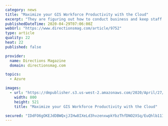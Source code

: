 ```yaml
---
category: news
title: "Maximize your GIS Workforce Productivity with the Cloud"
excerpt: "They are figuring out how to conduct business and keep staff engaged when no one is in the office; how to follow federal and state recommendations and still meet revenue goals; how to provide resources the public needs while staying safe;"
publishedDateTime: 2020-04-29T07:06:00Z
webUrl: "https://www.directionsmag.com/article/9752"
type: article
quality: 22
heat: 22
published: false

provider:
  name: Directions Magazine
  domain: directionsmag.com

topics:
  - Azure

images:
  - url: "https://dmpublisher.s3.us-west-2.amazonaws.com/2020/April/27/6/64903d42-602d-4f20-b147-64d6da1e5bbe-sized"
    width: 800
    height: 521
    title: "Maximize your GIS Workforce Productivity with the Cloud"

secured: "IDdFO6gOKEJdDBWQxjJIHw8IXeLd3hvzenxwpkYbzThfDNO2XSq/EuQhlb11I1d73XQxXJEzKJp0HLq+/7jPZFd1u1cO9Y9Fbq8rYHFpUEUnxYJ5h/gmGvYuiE+MFEa7YA1kA8w9KQPV3uQ5053vzpzMu5dhFDAb6wLqZqkap8xxWaxWzIlfaD9FyC1jmdMgSeT/R4N4JU9jvFuHJ+uy9EibUpff/q3myQ5RU7xEJsQGA5lKiL87kN5XGjOE81nkUbBmrpM78BRPM1QEnEwBzJl5BM4MQtKn7VARu3NnLVS4sLBJWt/flJX93y87g5mk;2KyK+3ll59CGP53/U0JVUQ=="
---
```


